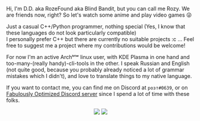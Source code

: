 Hi, I'm D.D. aka RozeFound aka Blind Bandit, but you can call me Rozy. We are friends now, right? So let's watch some anime and play video games 😜

Just a casual C++/Python programmer, nothing special (Yes, I know that these languages do not look particularly compatible) \
I personally prefer C++ but there are currently no suitable projects :c ... Feel free to suggest me a project where my contributions would be welcome! 

For now I'm an active Archᵇᵗʷ linux user, with KDE Plasma in one hand and too-many-(really handy)-cli-tools in the other. I speak Russian and English (not quite good, because you probably already noticed a lot of grammar mistakes which I didn't), and love to translate things to my native language.

If you want to contact me, you can find me on Discord at `розт#0639`, or on [Fabulously Optimized Discord server](https://discord.gg/yxaXtaQqdB) since I spend a lot of time with these folks.
<p align="center">
  <img src="https://github-readme-stats-gilt-three.vercel.app/api?username=RozeFound&count_private=true&show_icons=true&theme=dracula&hide_title=true&hide=contribs&include_all_commits=true&hide_border=true&hide_rank=true"/>
  <img src="https://github-readme-stats-gilt-three.vercel.app/api/top-langs/?username=RozeFound&layout=compact&theme=dracula&hide_border=true"/>
</p>
